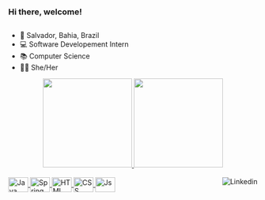 ### Hi there, welcome! 

  ##
  
  - 📍 Salvador, Bahia, Brazil
  - 💻 Software Developement Intern
  - 📚 Computer Science
  - 👩🏻 She/Her
  
<div align="center">
  <a href="https://github.com/thaisvsalmeida">
  <img height="180em" src="https://github-readme-stats.vercel.app/api?username=thaisvsalmeida&show_icons=true&theme=dracula&include_all_commits=true&count_private=true"/>
  <img height="180em" src="https://github-readme-stats.vercel.app/api/top-langs/?username=thaisvsalmeida&layout=compact&langs_count=7&theme=dracula"/>
</div>
  <div style="display: inline_block"><br>
  <img align="center" alt="Java" height="30" width="40" src="https://cdn.jsdelivr.net/gh/devicons/devicon/icons/java/java-original.svg">
  <img align="center" alt="Spring" height="30" width="40" src="https://cdn.jsdelivr.net/gh/devicons/devicon/icons/spring/spring-original.svg" />  
  <img align="center" alt="HTML" height="30" width="40" src="https://cdn.jsdelivr.net/gh/devicons/devicon/icons/html5/html5-original.svg">
  <img align="center" alt="CSS" height="30" width="40" src="https://cdn.jsdelivr.net/gh/devicons/devicon/icons/css3/css3-original.svg">
  <img align="center" alt="Js" height="30" width="40" src="https://cdn.jsdelivr.net/gh/devicons/devicon/icons/javascript/javascript-plain.svg">
  <a href="https://www.linkedin.com/in/thaisvsalmeida" target="_blank"><img align="right" alt="Linkedin" src="https://img.shields.io/badge/-LinkedIn-%230077B5?style=for-the-badge&logo=linkedin&logoColor=white" target="_blank"></a>
</div>
